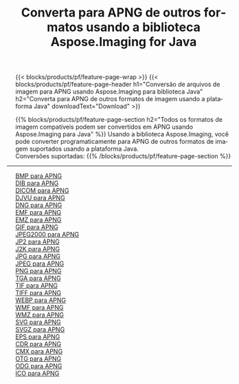 ﻿---
title: Converta para APNG de outros formatos usando a biblioteca Aspose.Imaging for Java 
weight: 3920
url: /pt/java/conversion/to/apng 
lang: pt
langdirlevel: 2
locales: zh-hans,ja,it,ru,de,es,fr,nl,id,lt,pl,pt,vi,tr,ko,zh-hant,ar,hi,th,sv,cs,uk,he
description: Usando Aspose.Imaging você pode converter para APNG de outros formatos usando Java
---

{{< blocks/products/pf/feature-page-wrap >}}
{{< blocks/products/pf/feature-page-header h1="Conversão de arquivos de imagem para APNG usando Aspose.Imaging para biblioteca Java" h2="Converta para APNG de outros formatos de imagem usando a plataforma Java" downloadText="Download" >}}


{{% blocks/products/pf/feature-page-section  h2="Todos os formatos de imagem compatíveis podem ser convertidos em APNG usando Aspose.Imaging para Java" %}}
Usando a biblioteca Aspose.Imaging, você pode converter programaticamente para APNG de outros formatos de imagem suportados usando a plataforma Java.
<br/>
Conversões suportadas:
{{% /blocks/products/pf/feature-page-section %}}
<div class="container-fluid productfamilypage bg-gray">
    <div class="convertypes bg-gray agp-content section">
        <div class="container">
		<hr style="margin-left:-20px;"/>
		<div class="row other-converters">
		    <div class='col-md-2 other-converter remove-lp remove-rp'><a href="/imaging/pt/java/conversion/bmp-to-apng" >BMP para APNG</a></div>
<div class='col-md-2 other-converter remove-lp remove-rp'><a href="/imaging/pt/java/conversion/dib-to-apng" >DIB para APNG</a></div>
<div class='col-md-2 other-converter remove-lp remove-rp'><a href="/imaging/pt/java/conversion/dicom-to-apng" >DICOM para APNG</a></div>
<div class='col-md-2 other-converter remove-lp remove-rp'><a href="/imaging/pt/java/conversion/djvu-to-apng" >DJVU para APNG</a></div>
<div class='col-md-2 other-converter remove-lp remove-rp'><a href="/imaging/pt/java/conversion/dng-to-apng" >DNG para APNG</a></div>
<div class='col-md-2 other-converter remove-lp remove-rp'><a href="/imaging/pt/java/conversion/emf-to-apng" >EMF para APNG</a></div>
<div class='col-md-2 other-converter remove-lp remove-rp'><a href="/imaging/pt/java/conversion/emz-to-apng" >EMZ para APNG</a></div>
<div class='col-md-2 other-converter remove-lp remove-rp'><a href="/imaging/pt/java/conversion/gif-to-apng" >GIF para APNG</a></div>
<div class='col-md-2 other-converter remove-lp remove-rp'><a href="/imaging/pt/java/conversion/jpeg2000-to-apng" >JPEG2000 para APNG</a></div>
<div class='col-md-2 other-converter remove-lp remove-rp'><a href="/imaging/pt/java/conversion/jp2-to-apng" >JP2 para APNG</a></div>
<div class='col-md-2 other-converter remove-lp remove-rp'><a href="/imaging/pt/java/conversion/j2k-to-apng" >J2K para APNG</a></div>
<div class='col-md-2 other-converter remove-lp remove-rp'><a href="/imaging/pt/java/conversion/jpg-to-apng" >JPG para APNG</a></div>
<div class='col-md-2 other-converter remove-lp remove-rp'><a href="/imaging/pt/java/conversion/jpeg-to-apng" >JPEG para APNG</a></div>
<div class='col-md-2 other-converter remove-lp remove-rp'><a href="/imaging/pt/java/conversion/png-to-apng" >PNG para APNG</a></div>
<div class='col-md-2 other-converter remove-lp remove-rp'><a href="/imaging/pt/java/conversion/tga-to-apng" >TGA para APNG</a></div>
<div class='col-md-2 other-converter remove-lp remove-rp'><a href="/imaging/pt/java/conversion/tif-to-apng" >TIF para APNG</a></div>
<div class='col-md-2 other-converter remove-lp remove-rp'><a href="/imaging/pt/java/conversion/tiff-to-apng" >TIFF para APNG</a></div>
<div class='col-md-2 other-converter remove-lp remove-rp'><a href="/imaging/pt/java/conversion/webp-to-apng" >WEBP para APNG</a></div>
<div class='col-md-2 other-converter remove-lp remove-rp'><a href="/imaging/pt/java/conversion/wmf-to-apng" >WMF para APNG</a></div>
<div class='col-md-2 other-converter remove-lp remove-rp'><a href="/imaging/pt/java/conversion/wmz-to-apng" >WMZ para APNG</a></div>
<div class='col-md-2 other-converter remove-lp remove-rp'><a href="/imaging/pt/java/conversion/svg-to-apng" >SVG para APNG</a></div>
<div class='col-md-2 other-converter remove-lp remove-rp'><a href="/imaging/pt/java/conversion/svgz-to-apng" >SVGZ para APNG</a></div>
<div class='col-md-2 other-converter remove-lp remove-rp'><a href="/imaging/pt/java/conversion/eps-to-apng" >EPS para APNG</a></div>
<div class='col-md-2 other-converter remove-lp remove-rp'><a href="/imaging/pt/java/conversion/cdr-to-apng" >CDR para APNG</a></div>
<div class='col-md-2 other-converter remove-lp remove-rp'><a href="/imaging/pt/java/conversion/cmx-to-apng" >CMX para APNG</a></div>
<div class='col-md-2 other-converter remove-lp remove-rp'><a href="/imaging/pt/java/conversion/otg-to-apng" >OTG para APNG</a></div>
<div class='col-md-2 other-converter remove-lp remove-rp'><a href="/imaging/pt/java/conversion/odg-to-apng" >ODG para APNG</a></div>
<div class='col-md-2 other-converter remove-lp remove-rp'><a href="/imaging/pt/java/conversion/ico-to-apng" >ICO para APNG</a></div>
                </div>
        </div>
    </div>
</div>
<br/>

